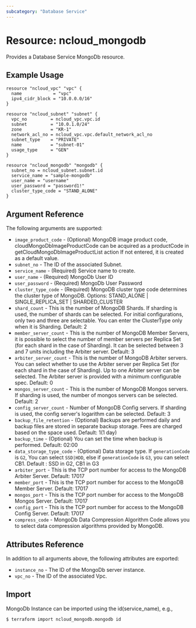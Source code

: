```yaml
---
subcategory: "Database Service"
---
```



# Resource: ncloud_mongodb

Provides a Database Service MongoDb resource.

## Example Usage

```hcl
resource "ncloud_vpc" "vpc" {
  name            = "vpc"
  ipv4_cidr_block = "10.0.0.0/16"
}

resource "ncloud_subnet" "subnet" {
  vpc_no         = ncloud_vpc.vpc.id
  subnet         = "10.0.1.0/24"
  zone           = "KR-1"
  network_acl_no = ncloud_vpc.vpc.default_network_acl_no
  subnet_type    = "PRIVATE"
  name           = "subnet-01"
  usage_type     = "GEN"
}

resource "ncloud_mongodb" "mongodb" {
  subnet_no = ncloud_subnet.subnet.id
  service_name = "sample-mongodb"
  user_name = "username"
  user_password = "password1!"
  cluster_type_code = "STAND_ALONE"
}
```


## Argument Reference

The following arguments are supported:

* `image_product_code` - (Optional) MongoDB image product code, cloudMongoDbImageProductCode can be acquired as a productCode in getCloudMongoDbImageProductList action If not entered, it is created as a default value.
* `subnet_no` - The ID of the associated Subnet.
* `service_name` - (Required) Service name to create.
* `user_name` - (Required) MongoDb User ID
* `user_password` - (Required) MongoDb User Password
* `cluster_type_code` - (Required) MongoDB cluster type code determines the cluster type of MongoDB. Options: STAND_ALONE | SINGLE_REPLICA_SET | SHARDED_CLUSTER
* `shard_count` - This is the number of MongoDB Shards. If sharding is used, the number of shards can be selected. For initial configurations, only two and three are selectable.
You can enter the ClusterType only when it is Sharding. Default: 2
* `member_server_count` - This is the number of MongoDB Member Servers, it is possible to select the number of member servers per Replica Set (for each shard in the case of Sharding).
It can be selected between 3 and 7 units including the Arbiter server. Default: 3
* `arbiter_server_count` - This is the number of MongoDB Arbiter servers. You can select whether to use the Arbiter server per Replica Set (for each shard in the case of Sharding). Up to one Arbiter server can be selected. The Arbiter server is provided with a minimum configurable spec. Default: 0
* `mongos_server_count` - This is the number of MongoDB Mongos servers. If sharding is used, the number of mongos servers can be selected. Default: 2
* `config_server_count` - Number of MongoDB Config servers. If sharding is used, the config server's logarithm can be selected. Default: 3
* `backup_file_retention` - (Optional) Backups are performed daily and backup files are stored in separate backup storage. Fees are charged based on the space used. Default: 1(1 day)
* `backup_time` - (Optional) You can set the time when backup is performed. Default: 02:00
* `data_storage_type_code` - (Optional) Data storage type. If `generationCode` is `G2`, You can select `SSD|HDD`, else if `generationCode` is `G3`, you can select CB1. Default : SSD in G2, CB1 in G3
* `arbiter_port` - This is the TCP port number for access to the MongoDB Arbiter Server.  Default: 17017
* `member_port` - This is the TCP port number for access to the MongoDB Member Server.  Default: 17017
* `mongos_port` - This is the TCP port number for access to the MongoDB Mongos Server.  Default: 17017
* `config_port` - This is the TCP port number for access to the MongoDB Config Server.  Default: 17017
* `compress_code` - MongoDb Data Compression Algorithm Code allows you to select data compression algorithms provided by MongoDB.
  
## Attributes Reference

In addition to all arguments above, the following attributes are exported:

* `instance_no` - The ID of the MongoDb server instance.
* `vpc_no` - The ID of the associated Vpc.

## Import

MongoDb Instance can be imported using the id(service_name), e.g.,

```
$ terraform import ncloud_mongodb.mongodb id
```